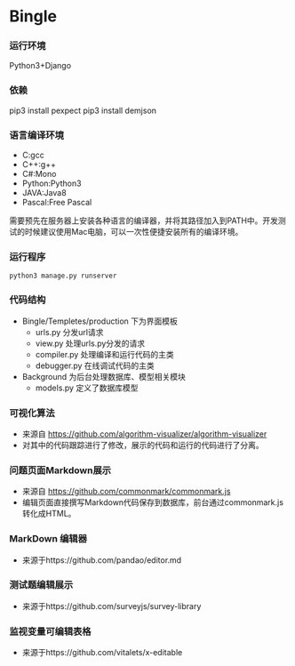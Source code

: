 # Bingle
### 运行环境
Python3+Django

### 依赖
pip3 install pexpect
pip3 install demjson

### 语言编译环境
- C:gcc
- C++:g++
- C#:Mono
- Python:Python3
- JAVA:Java8
- Pascal:Free Pascal

需要预先在服务器上安装各种语言的编译器，并将其路径加入到PATH中。开发测试的时候建议使用Mac电脑，可以一次性便捷安装所有的编译环境。

### 运行程序
```shell
python3 manage.py runserver
```

### 代码结构
- Bingle/Templetes/production 下为界面模板
  - urls.py 分发url请求
  - view.py 处理urls.py分发的请求
  - compiler.py 处理编译和运行代码的主类
  - debugger.py 在线调试代码的主类
- Background 为后台处理数据库、模型相关模块
  - models.py 定义了数据库模型

### 可视化算法
- 来源自 https://github.com/algorithm-visualizer/algorithm-visualizer 
- 对其中的代码跟踪进行了修改，展示的代码和运行的代码进行了分离。

### 问题页面Markdown展示
- 来源自 https://github.com/commonmark/commonmark.js
- 编辑页面直接撰写Markdown代码保存到数据库，前台通过commonmark.js转化成HTML。

### MarkDown 编辑器
- 来源于https://github.com/pandao/editor.md

### 测试题编辑展示
- 来源于https://github.com/surveyjs/survey-library

### 监视变量可编辑表格
- 来源于https://github.com/vitalets/x-editable